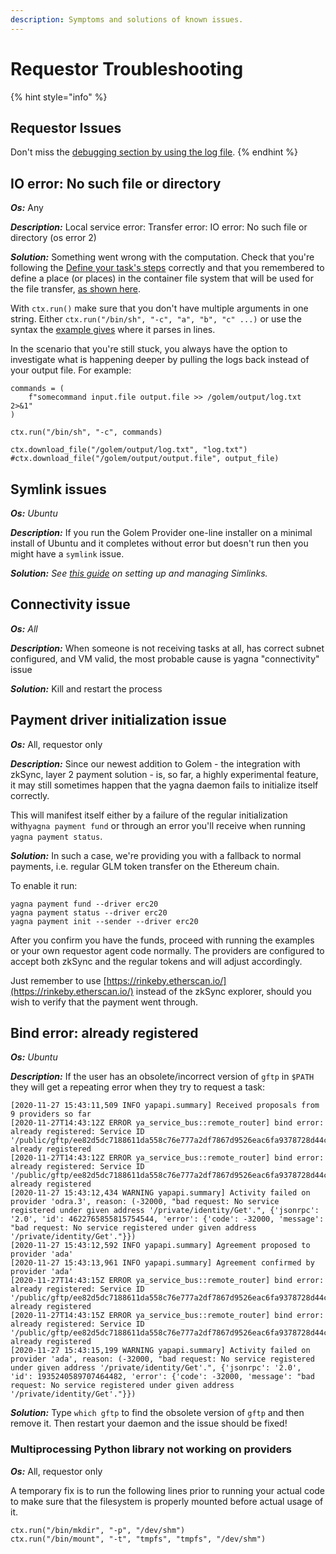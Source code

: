 ```yaml
---
description: Symptoms and solutions of known issues.
---
```


# Requestor Troubleshooting

{% hint style="info" %}
## Requestor Issues

Don't miss the [debugging section by using the log file](../requestor-tutorials/debugging.md#reading-the-log-file).
{% endhint %}

## IO error: No such file or directory

_**Os:**_ Any

_**Description:**_ Local service error: Transfer error: IO error: No such file or directory \(os error 2\)

_**Solution:**_ Something went wrong with the computation. Check that you're following the [Define your task's steps](https://handbook.golem.network/requestor-tutorials/requestor-tutorial#define-your-tasks-steps) correctly and that you remembered to define a place \(or places\) in the container file system that will be used for the file transfer, [as shown here](https://handbook.golem.network/requestor-tutorials/create-your-own-application-on-golem/the-steps-to-do#volume-the-input-output).

With `ctx.run()` make sure that you don't have multiple arguments in one string. Either `ctx.run("/bin/sh", "-c", "a", "b", "c" ...)` or use the syntax the [example gives](https://handbook.golem.network/requestor-tutorials/create-your-own-application-on-golem/the-steps-to-do#the-requestor-agent-code) where it parses in lines.

In the scenario that you're still stuck, you always have the option to investigate what is happening deeper by pulling the logs back instead of your output file. For example:

```text
commands = (
    f"somecommand input.file output.file >> /golem/output/log.txt 2>&1"
)

ctx.run("/bin/sh", "-c", commands)

ctx.download_file("/golem/output/log.txt", "log.txt")
#ctx.download_file("/golem/output/output.file", output_file)
```

## Symlink issues

_**Os:** Ubuntu_

_**Description:**_ If you run the Golem Provider one-line installer on a minimal install of Ubuntu and it completes without error but doesn't run then you might have a `symlink` issue.

_**Solution:** See_ [_this guide_](https://websiteforstudents.com/setup-and-manage-symlinks-on-ubuntu-18-04-16-04/) _on setting up and managing Simlinks._

## Connectivity issue

_**Os:** All_

_**Description:**_ When someone is not receiving tasks at all, has correct subnet configured, and VM valid, the most probable cause is yagna "connectivity" issue

_**Solution:**_ Kill and restart the process

## Payment driver initialization issue

_**Os:**_ All, requestor only

_**Description:**_ Since our newest addition to Golem - the integration with zkSync, layer 2 payment solution - is, so far, a highly experimental feature, it may still sometimes happen that the yagna daemon fails to initialize itself correctly.

This will manifest itself either by a failure of the regular initialization with`yagna payment fund` or through an error you'll receive when running `yagna payment status`.

_**Solution:**_ In such a case, we're providing you with a fallback to normal payments, i.e. regular GLM token transfer on the Ethereum chain.

To enable it run:

```text
yagna payment fund --driver erc20
yagna payment status --driver erc20
yagna payment init --sender --driver erc20
```

After you confirm you have the funds, proceed with running the examples or your own requestor agent code normally. The providers are configured to accept both zkSync and the regular tokens and will adjust accordingly.

Just remember to use [https://rinkeby.etherscan.io/](https://rinkeby.etherscan.io/) instead of the zkSync explorer, should you wish to verify that the payment went through.

## Bind error: already registered

_**Os:** Ubuntu_

_**Description:**_ If the user has an obsolete/incorrect version of `gftp` in `$PATH` they will get a repeating error when they try to request a task:

```text
[2020-11-27 15:43:11,509 INFO yapapi.summary] Received proposals from 9 providers so far
[2020-11-27T14:43:12Z ERROR ya_service_bus::remote_router] bind error: already registered: Service ID '/public/gftp/ee82d5dc7188611da558c76e777a2df7867d9526eac6fa9378728d44ca4a2a10/GetMetadata' already registered
[2020-11-27T14:43:12Z ERROR ya_service_bus::remote_router] bind error: already registered: Service ID '/public/gftp/ee82d5dc7188611da558c76e777a2df7867d9526eac6fa9378728d44ca4a2a10/GetChunk' already registered
[2020-11-27 15:43:12,434 WARNING yapapi.summary] Activity failed on provider 'odra.3', reason: (-32000, "bad request: No service registered under given address '/private/identity/Get'.", {'jsonrpc': '2.0', 'id': 4622765855815754544, 'error': {'code': -32000, 'message': "bad request: No service registered under given address '/private/identity/Get'."}})
[2020-11-27 15:43:12,592 INFO yapapi.summary] Agreement proposed to provider 'ada'
[2020-11-27 15:43:13,961 INFO yapapi.summary] Agreement confirmed by provider 'ada'
[2020-11-27T14:43:15Z ERROR ya_service_bus::remote_router] bind error: already registered: Service ID '/public/gftp/ee82d5dc7188611da558c76e777a2df7867d9526eac6fa9378728d44ca4a2a10/GetMetadata' already registered
[2020-11-27T14:43:15Z ERROR ya_service_bus::remote_router] bind error: already registered: Service ID '/public/gftp/ee82d5dc7188611da558c76e777a2df7867d9526eac6fa9378728d44ca4a2a10/GetChunk' already registered
[2020-11-27 15:43:15,199 WARNING yapapi.summary] Activity failed on provider 'ada', reason: (-32000, "bad request: No service registered under given address '/private/identity/Get'.", {'jsonrpc': '2.0', 'id': 1935240589707464482, 'error': {'code': -32000, 'message': "bad request: No service registered under given address '/private/identity/Get'."}})
```

_**Solution:**_ Type `which gftp` to find the obsolete version of `gftp` and then remove it. Then restart your daemon and the issue should be fixed!



### Multiprocessing Python library not working on providers

_**Os:**_ All, requestor only

A temporary fix is to run the following lines prior to running your actual code to make sure that the filesystem is properly mounted before actual usage of it.

`ctx.run("/bin/mkdir", "-p", "/dev/shm")`   
`ctx.run("/bin/mount", "-t", "tmpfs", "tmpfs", "/dev/shm")`

